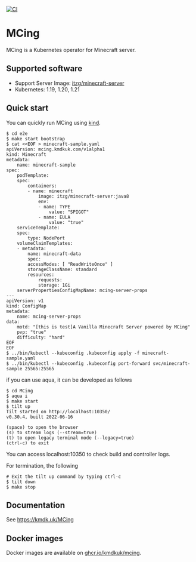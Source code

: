 [![CI](https://github.com/kmdkuk/mcing/actions/workflows/ci.yaml/badge.svg)](https://github.com/kmdkuk/mcing/actions/workflows/ci.yaml)

# MCing


MCing is a Kubernetes operator for Minecraft server.

## Supported software

- Support Server Image: [itzg/minecraft-server](https://hub.docker.com/r/itzg/minecraft-server)
- Kubernetes: 1.19, 1.20, 1.21

## Quick start

You can quickly run MCing using [kind](https://kind.sigs.k8s.io/).

```
$ cd e2e
$ make start bootstrap
$ cat <<EOF > minecraft-sample.yaml
apiVersion: mcing.kmdkuk.com/v1alpha1
kind: Minecraft
metadata:
    name: minecraft-sample
spec:
    podTemplate:
    spec:
        containers:
        - name: minecraft
            image: itzg/minecraft-server:java8
            env:
            - name: TYPE
                value: "SPIGOT"
            - name: EULA
                value: "true"
    serviceTemplate:
    spec:
        type: NodePort
    volumeClaimTemplates:
    - metadata:
        name: minecraft-data
        spec:
        accessModes: [ "ReadWriteOnce" ]
        storageClassName: standard
        resources:
            requests:
            storage: 1Gi
    serverPropertiesConfigMapName: mcing-server-props
---
apiVersion: v1
kind: ConfigMap
metadata:
    name: mcing-server-props
data:
    motd: "[this is test]A Vanilla Minecraft Server powered by MCing"
    pvp: "true"
    difficulty: "hard"
EOF
EOF
$ ../bin/kubectl --kubeconfig .kubeconfig apply -f minecraft-sample.yaml
$ ../bin/kubectl --kubeconfig .kubeconfig port-forward svc/minecraft-sample 25565:25565
```

if you can use aqua, it can be developed as follows

```
$ cd MCing
$ aqua i
$ make start
$ tilt up
Tilt started on http://localhost:10350/
v0.30.4, built 2022-06-16

(space) to open the browser
(s) to stream logs (--stream=true)
(t) to open legacy terminal mode (--legacy=true)
(ctrl-c) to exit
```

You can access localhost:10350 to check build and controller logs.

For termination, the following
```
# Exit the tilt up command by typing ctrl-c
$ tilt down
$ make stop
```

## Documentation

See https://kmdk.uk/MCing

## Docker images

Docker images are available on [ghcr.io/kmdkuk/mcing](https://github.com/kmdkuk/packages/container/package/mcing).
